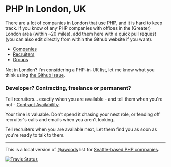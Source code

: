 # PHP In London, UK

There are a lot of companies in London that use PHP, and it is hard to keep 
track. If you know of any PHP companies with offices in the (Greater) London 
area (within ~20 miles), add them here with a quick pull request (you can also
edit directly from within the Github website if you want).

* [Companies](companies.md)
* [Recruiters](recruiters.md)
* [Groups](groups.md)


Not in London? I'm considering a PHP-in-UK list, let me know what you think using [the Github issue](https://github.com/alister/php-in-london/issues/27).


### Developer? Contracting, freelance or permanent?

Tell recruiters... exactly when you are available - and tell them when you're not - [Contract Availability](https://www.contractavailability.com/?dst=src.php-in-lon).

Your time is valuable. Don't spend it chasing your next role, or fending off recruiter's calls and emails when you aren't looking.

Tell recruiters when you are available next,
Let them find you as soon as you're ready to talk to them.

---

This is a local version of [@awoods](https://twitter.com/awoods/status/652204250408161280) list for [Seattle-based PHP companies](https://github.com/andrewwoods/php-in-seattle).


[![Travis Status](https://travis-ci.org/alister/php-in-london.svg?branch=master)](https://travis-ci.org/alister/php-in-london)
